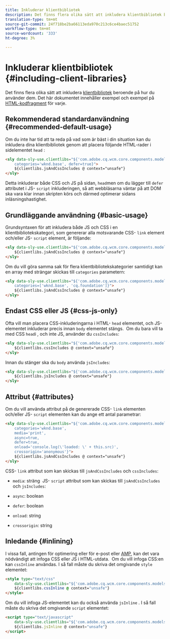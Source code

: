 ```yaml
---
title: Inkluderar klientbibliotek
description: Det finns flera olika sätt att inkludera klientbibliotek beroende på hur du använder dem.
translation-type: tm+mt
source-git-commit: 24f718be2ba66113eda970c213c6ce4baec51752
workflow-type: tm+mt
source-wordcount: '333'
ht-degree: 3%

---
```



# Inkluderar klientbibliotek {#including-client-libraries}

Det finns flera olika sätt att inkludera [klientbibliotek](/help/developing/archetype/uifrontend.md#clientlibs) beroende på hur du använder dem. Det här dokumentet innehåller exempel och exempel på [HTML-kodfragment](https://docs.adobe.com/content/help/en/experience-manager-htl/using/overview.html) för varje.

## Rekommenderad standardanvändning {#recommended-default-usage}

Om du inte har tid att ta reda på vad som är bäst i din situation kan du inkludera dina klientbibliotek genom att placera följande HTML-rader i sidelementet `head` :

```html
<sly data-sly-use.clientlibs="${'com.adobe.cq.wcm.core.components.models.ClientLibraries' @
    categories='wknd.base', defer=true}">
    ${clientlibs.jsAndCssIncludes @ context="unsafe"}
</sly>
```

Detta inkluderar både CSS och JS på sidan, `head`men om du lägger till `defer` attributet i JS- `script` inkluderingen, så att webbläsarna väntar på att DOM ska vara klar innan skripten körs och därmed optimerar sidans inläsningshastighet.

## Grundläggande användning {#basic-usage}

Grundsyntaxen för att inkludera både JS och CSS i en klientbibliotekskategori, som genererar alla motsvarande CSS- `link` element och/eller JS- `script` element, är följande:

```html
<sly data-sly-use.clientlibs="${'com.adobe.cq.wcm.core.components.models.ClientLibraries' @ categories='wknd.base'}">
    ${clientlibs.jsAndCssIncludes @ context="unsafe"}
</sly>
```

Om du vill göra samma sak för flera klientbibliotekskategorier samtidigt kan en array med strängar skickas till `categories` parametern:

```html
<sly data-sly-use.clientlibs="${'com.adobe.cq.wcm.core.components.models.ClientLibraries' @
    categories=['wknd.base', 'cq.foundation']}">
    ${clientlibs.jsAndCssIncludes @ context="unsafe"}
</sly>
```

## Endast CSS eller JS {#css-js-only}

Ofta vill man placera CSS-inkluderingarna i HTML- `head` elementet, och JS-elementet inkluderar precis innan `body` elementet stängs.
&#x200B;
Om du bara vill ta med CSS `head`i , och inte JS, använder du `cssIncludes`:

```html
<sly data-sly-use.clientlibs="${'com.adobe.cq.wcm.core.components.models.ClientLibraries' @ categories='wknd.base'}">
    ${clientlibs.cssIncludes @ context="unsafe"}
</sly>
```

Innan du stänger ska du `body` använda `jsIncludes`:

```html
<sly data-sly-use.clientlibs="${'com.adobe.cq.wcm.core.components.models.ClientLibraries' @ categories='wknd.base'}">
    ${clientlibs.jsIncludes @ context="unsafe"}
</sly>
```

## Attribut {#attributes}

Om du vill använda attribut på de genererade CSS- `link` elementen och/eller JS- `script` elementen kan du ange ett antal parametrar:

```html
<sly data-sly-use.clientlibs="${'com.adobe.cq.wcm.core.components.models.ClientLibraries' @
    categories='wknd.base',
    media='print',
    async=true,
    defer=true,
    onload='console.log(\'loaded: \' + this.src)',
    crossorigin='anonymous'}">
    ${clientlibs.jsAndCssIncludes @ context="unsafe"}
</sly>
```

CSS- `link` attribut som kan skickas till `jsAndCssIncludes` och `cssIncludes`:

* `media`: sträng &#x200B; JS- `script` attribut som kan skickas till `jsAndCssIncludes` och `jsIncludes`:

* `async`: boolean
* `defer`: boolean
* `onload`: string
* `crossorigin`: string

## Inledande {#inlining}

I vissa fall, antingen för optimering eller för e-post eller [AMP,](amp.md) kan det vara nödvändigt att infoga CSS eller JS i HTML-utdata.
&#x200B;
Om du vill infoga CSS:en kan `cssInline` användas. I så fall måste du skriva det omgivande `style` elementet:

```html
<style type="text/css"
    data-sly-use.clientlibs="${'com.adobe.cq.wcm.core.components.models.ClientLibraries' @ categories='wknd.base'}">
    ${clientlibs.cssInline @ context="unsafe"}
</style>
```

Om du vill infoga JS-elementet kan du också använda `jsInline` . I så fall måste du skriva det omgivande `script` elementet:

```html
<script type="text/javascript"
    data-sly-use.clientlibs="${'com.adobe.cq.wcm.core.components.models.ClientLibraries' @ categories='wknd.base'}">
    ${clientlibs.jsInline @ context="unsafe"}
</script>
```
